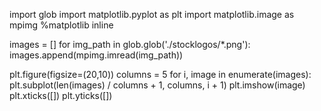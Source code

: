 import glob
import matplotlib.pyplot as plt
import matplotlib.image as mpimg
%matplotlib inline

images = []
for img_path in glob.glob('./stocklogos/*.png'):
    images.append(mpimg.imread(img_path))

plt.figure(figsize=(20,10))
columns = 5
for i, image in enumerate(images):
    plt.subplot(len(images) / columns + 1, columns, i + 1)
    plt.imshow(image)
    plt.xticks([])
    plt.yticks([])
